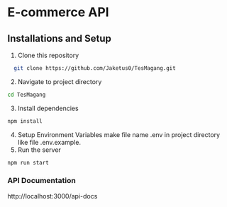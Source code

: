 # E-commerce API 

## Installations and Setup

1. Clone this repository

```bash
  git clone https://github.com/Jaketus0/TesMagang.git
```

2. Navigate to project directory

```bash
cd TesMagang
```

3. Install dependencies

```bash
npm install
```

4. Setup Environment Variables make file name .env in project directory like file .env.example.
5. Run the server

```bash 
npm run start
```

### API Documentation 
http://localhost:3000/api-docs
